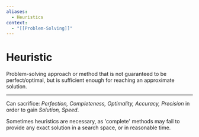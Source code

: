 ```yaml
---
aliases:
  - Heuristics
context:
  - "[[Problem-Solving]]"
---
```


# Heuristic

Problem-solving approach or method that is not guaranteed to be perfect/optimal, but is sufficient enough for reaching an approximate solution.

---

Can sacrifice: _Perfection, Completeness, Optimality, Accuracy, Precision_ in order to gain _Solution, Speed_.

Sometimes heuristics are necessary, as 'complete' methods may fail to provide any exact solution in a search space, or in reasonable time.
